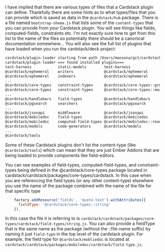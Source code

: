 I have implied that there are various types of files that a Cardstack plugin can define. Thankfully there are some hints as to what types/files that you can provide which is saved as data in the `@cardstack/hub` package. There is a file named `bootstrap-shema.js` that lists some of the `content-types` that you can provide from your Cardstack plugin. You will see things like fields, computed-fields, constraints etc. I'm not exactly sure how to get from this list to the name of the files so potentially there should be a canonical documentation somewhere... You will also see the full list of plugins that have loaded when you run the cardstack/deck project:

```sh
cardstack/plugin-loader starting from path /Users/mansona/git/cardstack/deck/test-harness
cardstack/plugin-loader === found installed plugins===
test-harness            static-models        test-harness
@cardstack/ephemeral    writers              @cardstack/ephemeral
@cardstack/ephemeral    indexers             @cardstack/ephemeral
...
@cardstack/core-types   constraint-types     @cardstack/core-types::greater-than
@cardstack/core-types   constraint-types     @cardstack/core-types::max-length
...
@cardstack/handlebars   field-types          @cardstack/handlebars
@cardstack/pgsearch     searchers            @cardstack/pgsearch
...
@cardstack/jsonapi      middleware           @cardstack/jsonapi
@cardstack/mobiledoc    field-types          @cardstack/mobiledoc
@cardstack/mobiledoc    computed-field-types @cardstack/mobiledoc::read-time
@cardstack/models       code-generators      @cardstack/models
...
@cardstack/tools
```

Some of these Cardstack plugins don't list the content-type (like `@cardstack/tools`) which can mean that they are just Ember Addons that are being loaded to provide components like field-editors.

You can see examples of field-types, computed-field-types, and constraint-types being defined in the @cardstack/core-types package located in cardstack/cardstack/packages/core-types/cardstack. In this case when you are referencing the field types (or any other content-type) elsewhere you use the name of the package combined with the name of the file for that specific type

```javascript
    factory.addResource('fields', 'quote-text').withAttributes({
      fieldType: '@cardstack/core-types::string'
    }),
```

In this case the file it is referring to is `cardstack/cardstack/packages/core-types/cardstack/field-types/string.js`.  You can also provide a fieldType that is the same name as the package (without the ::file-name suffix) by naming it just `field-type` in the top level of the cardstack plugin. For example, the field type for `@cardstack/mobliedoc` is located at `cardstack/cardstack/packages/mobiledoc/cardstack/field-type.js`.
